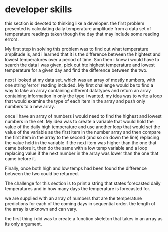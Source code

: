 # developer skills

this section is devoted to thinking like a developer. the first problem presented is calculating daily temperature amplitude from a data set of temperature readings taken though the day that may include some reading errors.

My first step in solving this problem was to find out what temperature amplitude is, and i learned that it is the difference between the hightest and lowest temperatures over a period of time. Son then i knew i would have to search the data i was given, pick out hte highest temperature and lowest temperature for a given day and find the difference between the two.

next i looked at my data set, which was an array of mostly numbers, with one string 'error' reading included. My first challenge would be to find a way to take an array containing different datatypes and return an array containing information in only the type i wanted. my idea was to write a loop that would examine the type of each item in the array and push only numbers to a new array.

once i have an array of numbers i would need to find the highest and lowest numbers in the set. My idea was to create a variable that would hold the value of the daily high temperature and use another loop that would set the value of the variable as the first item in the number array and then compare the first item in the array to the second (and so on down the line) replacing the value held in the variable if the next item was higher than the one that came before it, then do the same with a low temp variable and a loop replacing value if the next number in the array was lower than the one that came before it.

Finally, once both high and low temps had been found the difference between the two could be returned.

The challenge for this section is to print a string that states forecasted daily temperatures and in how many days the temperature is forecasted for.

we are supplied with an array of numbers that are the temperature predictions for each of the coming days in sequential order. the length of the array is unknown and can vary.

the first thing i did was to create a function skeleton that takes in an array as its only argument.
